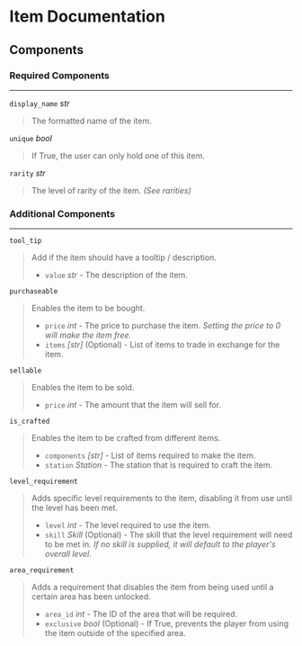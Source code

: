 # Item Documentation
## Components
### Required Components

***
`display_name` _str_
>The formatted name of the item.

`unique` _bool_
>If True, the user can only hold one of this item.

`rarity` _str_
>The level of rarity of the item. _(See rarities)_

### Additional Components
***
`tool_tip`
> Add if the item should have a tooltip / description.
> * `value` _str_ - The description of the item.

`purchaseable`
> Enables the item to be bought.
> * `price` _int_ - The price to purchase the item. _Setting the price to 0 will make the item free._
> * `items` _[str]_ (Optional) - List of items to trade in exchange for the item.

`sellable`
> Enables the item to be sold.
> * `price` _int_ - The amount that the item will sell for.

`is_crafted`
> Enables the item to be crafted from different items.
> 
> * `components` _[str]_ - List of items required to make the item.
> * `station` _Station_ - The station that is required to craft the item.

`level_requirement`
> Adds specific level requirements to the item, disabling it from use until the level has been met.
> * `level` _int_ - The level required to use the item.
> * `skill` _Skill_ (Optional) -  The skill that the level requirement will need to be met in. _If no skill is supplied, it will default to the player's overall level._

`area_requirement`
> Adds a requirement that disables the item from being used until a certain area has been unlocked.
> * `area_id` _int_ - The ID of the area that will be required.
> * `exclusive` _bool_ (Optional) - If True, prevents the player from using the item outside of the specified area.
